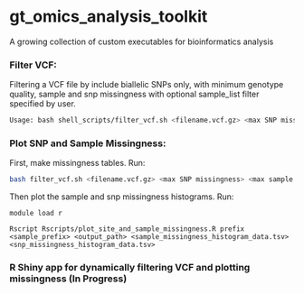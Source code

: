# gt_omics_analysis_toolkit
A growing collection of custom executables for bioinformatics analysis

### Filter VCF:



Filtering a VCF file by include biallelic SNPs only, with minimum genotype quality, sample and snp missingness with optional sample_list filter specified by user.

```bash
Usage: bash shell_scripts/filter_vcf.sh <filename.vcf.gz> <max SNP missingness> <max sample missingness> <genotype quality> <output directory> <sample prefix> [sample list.txt]"
```

### Plot SNP and Sample Missingness:

First, make missingness tables. Run:
```bash
bash filter_vcf.sh <filename.vcf.gz> <max SNP missingness> <max sample missingness> <genotype quality> <output directory> <sample prefix> [sample list.txt]"
```

Then plot the sample and snp missingness histograms. Run:
```
module load r

Rscript Rscripts/plot_site_and_sample_missingness.R prefix <sample_prefix> <output_path> <sample_missingness_histogram_data.tsv> <snp_missingness_histogram_data.tsv>

```

### R Shiny app for dynamically filtering VCF and plotting missingness (In Progress)
